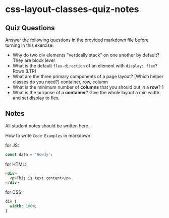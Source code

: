 # css-layout-classes-quiz-notes

## Quiz Questions

Answer the following questions in the provided markdown file before turning in this exercise:

- Why do two div elements "vertically stack" on one another by default?
  They are block lever
- What is the default `flex-direction` of an element with `display: flex`?
  Rows (LTR)
- What are the three primary components of a page layout? (Which helper classes do you need?)
  container, row, column
- What is the minimum number of **columns** that you should put in a **row**?
  1
- What is the purpose of a **container**?
  Give the whole layout a min width and set display to flex.

## Notes

All student notes should be written here.

How to write `Code Examples` in markdown

for JS:

```javascript
const data = 'Howdy';
```

for HTML:

```html
<div>
  <p>This is text content</p>
</div>
```

for CSS:

```css
div {
  width: 100%;
}
```
